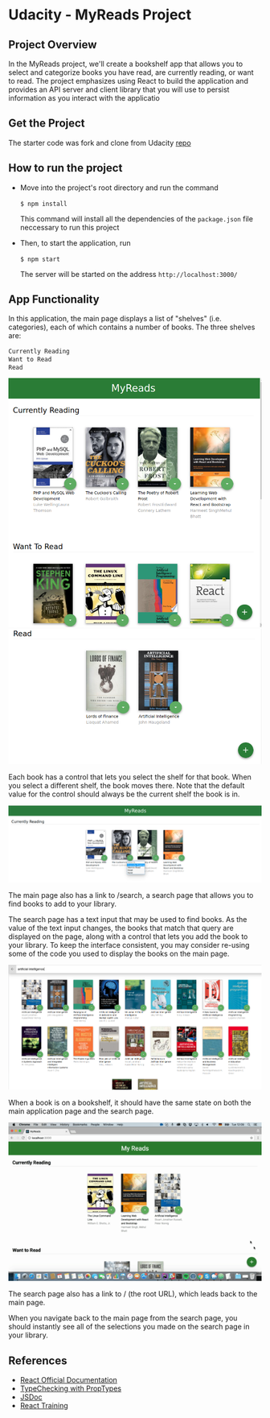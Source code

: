 # Udacity - MyReads Project

## Project Overview
In the MyReads project, we'll create a bookshelf app that allows you to select and categorize books you have read, are currently reading, or want to read. The project emphasizes using React to build the application and provides an API server and client library that you will use to persist information as you interact with the applicatio

## Get the Project
The starter code was fork and clone from Udacity [repo](https://github.com/udacity/reactnd-project-myreads-starter)

## How to run the project
- Move into the project's root directory and run the command

    ```$ npm install```

    This command will install all the dependencies of the `package.json` file neccessary to run this project

- Then, to start the application, run

    ```$ npm start``` 
    
    The server will be started on the address ```http://localhost:3000/```

    




## App Functionality
In this application, the main page displays a list of "shelves" (i.e. categories), each of which contains a number of books. The three shelves are:

    Currently Reading
    Want to Read
    Read

![](public/images/curRead_wantRead.png)
![](public/images/read.png)

Each book has a control that lets you select the shelf for that book. When you select a different shelf, the book moves there. Note that the default value for the control should always be the current shelf the book is in.

![](public/images/ShowOptions.png)

The main page also has a link to /search, a search page that allows you to find books to add to your library.

The search page has a text input that may be used to find books. As the value of the text input changes, the books that match that query are displayed on the page, along with a control that lets you add the book to your library. To keep the interface consistent, you may consider re-using some of the code you used to display the books on the main page.

![](public/images/search.png)

When a book is on a bookshelf, it should have the same state on both the main application page and the search page.

![](public/images/correct-use-of-state.gif)

The search page also has a link to / (the root URL), which leads back to the main page.

When you navigate back to the main page from the search page, you should instantly see all of the selections you made on the search page in your library.

## References
- [React Official Documentation](https://reactjs.org/docs/getting-started.html)
- [TypeChecking with PropTypes](https://reactjs.org/docs/typechecking-with-proptypes.html)
- [JSDoc](https://jsdoc.app/index.html)
- [React Training](https://reacttraining.com/react-router/web/api/Link)
